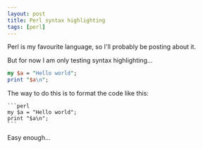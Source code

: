 ```yaml
---
layout: post
title: Perl syntax highlighting
tags: [perl]
---
```


Perl is my favourite language, so I'll probably be posting about it.

But for now I am only testing syntax highlighting...
<!--excerpt-->

```perl
my $a = "Hello world";
print "$a\n";
```

The way to do this is to format the code like this:

    ```perl
    my $a = "Hello world";
    print "$a\n";
    ```

Easy enough...
